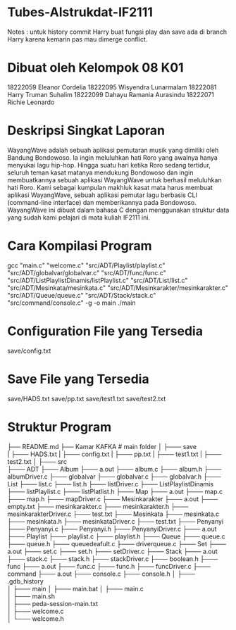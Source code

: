# Tubes-Alstrukdat-IF2111
Notes : untuk history commit Harry buat fungsi play dan save ada di branch Harry karena kemarin pas mau dimerge conflict.

# Dibuat oleh Kelompok 08 K01

18222059	Eleanor Cordelia
18222095	Wisyendra Lunarmalam
18222081	Harry Truman Suhalim
18222099	Dahayu Ramania Aurasindu
18222071 	Richie Leonardo

# Deskripsi Singkat Laporan

WayangWave adalah sebuah aplikasi pemutaran musik yang dimiliki oleh Bandung Bondowoso. Ia ingin meluluhkan hati Roro yang awalnya hanya menyukai lagu hip-hop. Hingga suatu hari ketika Roro sedang tertidur, seluruh teman kasat matanya mendukung Bondowoso dan ingin membuatkannya sebuah aplikasi WayangWave untuk berhasil meluluhkan hati Roro. Kami sebagai kumpulan makhluk kasat mata harus membuat aplikasi WayangWave, sebuah aplikasi pemutar lagu berbasis CLI (command-line interface) dan memberikannya pada Bondowoso. WayangWave ini dibuat dalam bahasa C dengan menggunakan struktur data yang sudah kami pelajari di mata kuliah IF2111 ini.

# Cara Kompilasi Program
gcc "main.c" "welcome.c" "src/ADT/Playlist/playlist.c" "src/ADT/globalvar/globalvar.c" "src/ADT/func/func.c" "src/ADT/ListPlaylistDinamis/listPlaylist.c" "src/ADT/List/list.c" "src/ADT/Mesinkata/mesinkata.c" "src/ADT/Mesinkarakter/mesinkarakter.c" "src/ADT/Queue/queue.c" "src/ADT/Stack/stack.c" "src/command/console.c" -g -o main
./main

# Configuration File yang Tersedia
save/config.txt

# Save File yang Tersedia
save/HADS.txt
save/pp.txt
save/test1.txt
save/test2.txt

# Struktur Program

├── README.md
├── Kamar KAFKA			     # main folder
│   ├─── save		
    |  ├─── HADS.txt
    |  ├─── config.txt
    |  ├─── pp.txt
    |  ├─── test1.txt
    |  ├─── test2.txt
│   ├─── src 	
      ├─── ADT
        ├─── Album
          ├─── a.out
          ├─── album.c
          ├─── album.h
          ├─── albumDriver.c
        ├─── globalvar
          ├─── globalvar.c
          ├─── globalvar.h
        ├─── List
          ├─── list.c
          ├─── list.h
          ├─── listDriver.c
        ├─── ListPlaylistDinamis
          ├─── listPlaylist.c
          ├─── listPlatlist.h
        ├─── Map
          ├─── a.out
          ├─── map.c
          ├─── map.h
          ├─── mapDriver.c
        ├─── Mesinkarakter
          ├─── a.out
          ├─── empty.txt
          ├─── mesinkarakter.c
          ├─── mesinkarakter.h
          ├─── mesinkarakterDriver.c
          ├─── test.txt
        ├─── Mesinkata
          ├─── mesinkata.c
          ├─── mesinkata.h
          ├─── mesinkataDriver.c
          ├─── test.txt
        ├─── Penyanyi
          ├─── Penyanyi.c
          ├─── Penyanyi.h
          ├─── PenyanyiDriver.c
          ├─── a.out
        ├─── Playlist
          ├─── playlist.c
          ├─── playlist.h
        ├─── Queue
          ├─── queue.c
          ├─── queue.h
          ├─── queuedeafult.c
          ├─── driverqueue.c
        ├─── Set
          ├─── a.out
          ├─── set.c
          ├─── set.h
          ├─── setDriver.c
        ├─── Stack
          ├─── a.out
          ├─── stack.c
          ├─── stack.h
          ├─── stackDriver.c
        ├─── boolean.h
        ├─── func
          ├─── a.out
          ├─── func.c
          ├─── func.h
          ├─── funcDriver.c
      ├─── command
        ├─── a.out
        ├─── console.c
        ├─── console.h
│   ├─── .gdb_history		
│   ├─── main
│   ├─── main.bat
│   ├─── main.c	     
│   ├─── main.sh			     
│   ├─── peda-session-main.txt			        
│   ├─── welcome.c			     
│   └─── welcome.h                          
